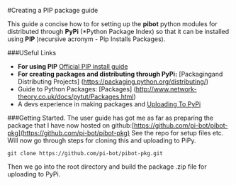 #Creating a PIP package guide 

This guide a concise how to for setting up the  **pibot** python modules for distributed through **PyPi** (*Python Package Index) so that it can be installed using **PIP** )recursive acronym - Pip Installs Packages).

###USeful Links
- **For using PIP** [Official PIP install guide](https://pip.pypa.io/en/latest/reference/pip_install/)
- **For creating packages and distributing through PyPi:** [Packagingand Distributing Projects] (https://packaging.python.org/distributing/)
- Guide to Python Packages: [Packages] (http://www.network-theory.co.uk/docs/pytut/Packages.html)
- A devs experience in making packages and [Uploading To PyPi](https://tom-christie.github.io/articles/pypi/)

###Getting Started.
The user guide has got me as far as preparing the package that I have now hosted on github:[https://github.com/pi-bot/pibot-pkg](https://github.com/pi-bot/pibot-pkg)
See the repo for setup files etc. Will now go through steps for cloning this and uploading to PiPy. 

```
git clone https://github.com/pi-bot/pibot-pkg.git
```

Then we go into the root directory and build the package .zip file for uploading to PyPi.



